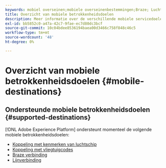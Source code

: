 ```yaml
---
keywords: mobiel overseinen;mobiele overseinenbestemmingen;Braze; Luchtvaart
title: Overzicht van mobiele betrokkenheidsdoelen
description: Meer informatie over de verschillende mobiele servicedoelen die door Adobe Experience Platform worden ondersteund.
exl-id: bb5852c0-a47a-42c7-9fae-ec7d80dc3bcf
source-git-commit: 10c04bdee8536194baea00d3466c758f848c46c5
workflow-type: tm+mt
source-wordcount: '48'
ht-degree: 0%

---
```


# Overzicht van mobiele betrokkenheidsdoelen {#mobile-destinations}

## Ondersteunde mobiele betrokkenheidsdoelen {#supported-destinations}

[!DNL Adobe Experience Platform] ondersteunt momenteel de volgende mobiele betrokkenheidsdoelen:

* [Koppeling met kenmerken van luchtschip](airship-attributes.md)
* [Koppeling met vliegtuigcodes](airship-tags.md)
* [Braze verbinding](braze.md)
* [Lijnverbinding](line.md)